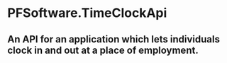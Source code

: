 # PFSoftware.TimeClockApi

## An API for an application which lets individuals clock in and out at a place of employment.

